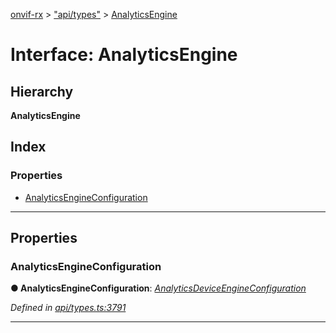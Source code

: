 [onvif-rx](../README.md) > ["api/types"](../modules/_api_types_.md) > [AnalyticsEngine](../interfaces/_api_types_.analyticsengine.md)

# Interface: AnalyticsEngine

## Hierarchy

**AnalyticsEngine**

## Index

### Properties

* [AnalyticsEngineConfiguration](_api_types_.analyticsengine.md#analyticsengineconfiguration)

---

## Properties

<a id="analyticsengineconfiguration"></a>

###  AnalyticsEngineConfiguration

**● AnalyticsEngineConfiguration**: *[AnalyticsDeviceEngineConfiguration](_api_types_.analyticsdeviceengineconfiguration.md)*

*Defined in [api/types.ts:3791](https://github.com/patrickmichalina/onvif-rx/blob/d62cee9/src/api/types.ts#L3791)*

___

